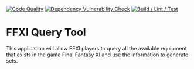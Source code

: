[![Code Quality](https://github.com/Nekonohimitsu/ffxi-query-tool/actions/workflows/codeql.yml/badge.svg?branch=master)](https://github.com/Nekonohimitsu/ffxi-query-tool/actions/workflows/codeql.yml)
[![Dependency Vulnerability Check](https://github.com/Nekonohimitsu/ffxi-query-tool/actions/workflows/dependency-review.yml/badge.svg?branch=master)](https://github.com/Nekonohimitsu/ffxi-query-tool/actions/workflows/dependency-review.yml)
[![Build / Lint / Test](https://github.com/Nekonohimitsu/ffxi-query-tool/actions/workflows/build_lint_test.yml/badge.svg?branch=master)](https://github.com/Nekonohimitsu/ffxi-query-tool/actions/workflows/build_lint_test.yml)
# FFXI Query Tool
This application will allow FFXI players to query all the available equipment that exists in the game Final Fantasy XI and use the information to generate sets. 
